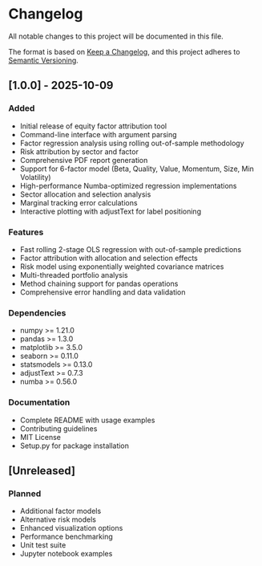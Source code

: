 # Changelog

All notable changes to this project will be documented in this file.

The format is based on [Keep a Changelog](https://keepachangelog.com/en/1.0.0/),
and this project adheres to [Semantic Versioning](https://semver.org/spec/v2.0.0.html).

## [1.0.0] - 2025-10-09

### Added
- Initial release of equity factor attribution tool
- Command-line interface with argument parsing
- Factor regression analysis using rolling out-of-sample methodology
- Risk attribution by sector and factor
- Comprehensive PDF report generation
- Support for 6-factor model (Beta, Quality, Value, Momentum, Size, Min Volatility)
- High-performance Numba-optimized regression implementations
- Sector allocation and selection analysis
- Marginal tracking error calculations
- Interactive plotting with adjustText for label positioning

### Features
- Fast rolling 2-stage OLS regression with out-of-sample predictions
- Factor attribution with allocation and selection effects
- Risk model using exponentially weighted covariance matrices
- Multi-threaded portfolio analysis
- Method chaining support for pandas operations
- Comprehensive error handling and data validation

### Dependencies
- numpy >= 1.21.0
- pandas >= 1.3.0
- matplotlib >= 3.5.0
- seaborn >= 0.11.0
- statsmodels >= 0.13.0
- adjustText >= 0.7.3
- numba >= 0.56.0

### Documentation
- Complete README with usage examples
- Contributing guidelines
- MIT License
- Setup.py for package installation

## [Unreleased]

### Planned
- Additional factor models
- Alternative risk models
- Enhanced visualization options
- Performance benchmarking
- Unit test suite
- Jupyter notebook examples